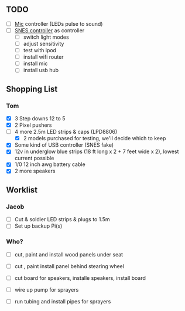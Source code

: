 TODO
----
- [ ] [Mic](https://tinkersphere.com/raspberry-pi-accessories/1731-usb-microphone-for-raspberry-pi.html) controller (LEDs pulse to sound)
- [ ] [SNES controller](https://www.amazon.com/Controller-Compatible-iNNEXT-Raspberry-Multi-Colored/dp/B07DHZNW52/ref=sr_1_2?ie=UTF8&qid=1532127859&sr=8-2&keywords=snes+wireless+pi) as controller
  - [ ] switch light modes
  - [ ] adjust sensitivity
  - [ ] test with ipod
  - [ ] install wifi router
  - [ ] install mic
  - [ ] install usb hub

Shopping List
-------------
### Tom
- [x] 3 Step downs 12 to 5
- [x] 2 Pixel pushers
- [ ] 4 more 2.5m LED strips & caps (LPD8806)
  - [x] 2 models purchased for testing, we'll decide which to keep
- [x] Some kind of USB controller (SNES fake)
- [x] 12v in underglow blue strips (18 ft long x 2 + 7 feet wide x 2), lowest current possible
- [x] 1/0 12 inch awg battery cable
- [x] 2 more speakers

Worklist
--------
### Jacob
- [ ] Cut & soldier LED strips & plugs to 1.5m
- [ ] Set up backup Pi(s)
### Who?
- [ ] cut, paint and install wood panels under seat
- [ ] cut , paint install panel behind stearing wheel
- [ ] cut board for speakers, installe speakers, install board
- [ ] wire up pump for sprayers
- [ ] run tubing and install pipes for sprayers

